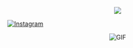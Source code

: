 <p align="center"> 
  <img src="https://capsule-render.vercel.app/api?text=Welcome&animation=fadeIn&type=transparent&color=gradient&height=100"/> 
</p>

[![Instagram](https://img.shields.io/badge/Instagram-%23E4405F.svg?style=for-the-badge&logo=Instagram&logoColor=white)](https://www.instagram.com/0_zaruka_0/)

<p align="center">
  <img src="https://c.tenor.com/EA_WtSxVQKMAAAAd/tenor.gif" alt="GIF">
</p>


